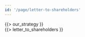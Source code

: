 ```yaml
---
id: '/page/letter-to-shareholders'
---
```


<aside id="our-strategy" class="col-sm-4">{{> our_strategy }}</aside>

<div class="col-sm-8">{{> letter_to_shareholders }}</div>
